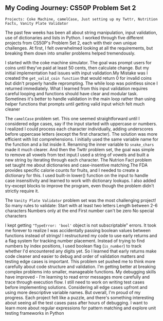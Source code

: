## My Coding Journey: CS50P Problem Set 2

`Projects: Coke Machine, camelCase, Just setting up my Twttr, Nutrition Facts, Vanity Plate Validator`

The past few weeks has been all about string manipulation, input validation, use of dictionaries and lists in Python. I worked through five different projects from CS50P's Problem Set 2, each with their own unique challenges. At first, I felt overwhelmed looking at all the requirements, but breaking them down into smaller problems helped tremendously.

I started with the coke machine simulator. The goal was prompt users for coins until they've paid at least 50 cents, then calculate change. But my initial implementation had issues with input validation.My Mistake was I created the `get_valid_coin function` that would return 0 for invalid coins but didn't properly handle reprompting. The while loop was pointless since I returned immediately. What I learned from this input validation requires careful looping and functions should have clear and modular task. Sometines it's better to handle validation in the main loop rather than using helper functions that prompts until getting valid input which felt much cleaner

The `camelCase` problem set. This one seemed straightforward until I considered edge cases, say if the input started with uppercase or numbers. I realized I could process each character individually, adding underscores before uppercase letters (except the first character). The solution was more efficient with list comprehensions. I initially used the same variable name for the function and a list inside it. Renaming the inner variable to `snake_chars` made it much clearer. And then the Twttr problem set, the goal was simple to remove all vowels from text input.I used a string of vowels and built a new string by iterating through each character. The Nutrion Fact problem set taught me about dictionaries and case-insentive matching.The FDA provides specific calorie counts for fruits, and I needed to create a dictionary for this. I used built-in lower() function on the input to handle case insensitivity and learned to work with dictionary lookups. I also added try-except blocks to improve the program, even though the problem didn't strictly require it.

The `Vanity Plate Validator` problem set was the most challenging project! So many rules to validate: 
Start with at least two letters
Length between 2-6 characters
Numbers only at the end
First number can't be zero
No special characters

I kept getting `"TypeError: 'bool'` object is not subscriptable" errors. It took me forever to realize I was accidentally passing boolean values between functions instead of strings! I restructured my code to use early returns and a flag system for tracking number placement. Instead of trying to find numbers by index positions, I used boolean flag (`is_number`) to track whether I'd encountered any digits yet. So I learned that early returns make code cleaner and easier to debug and order of validation matters and testing edge cases is important. This problem set pushed me to think more carefully about code structure and validation. I'm getting better at breaking complex problems into smaller, manageable functions. My debugging skills have improved - I'm learning to read error messages more carefully and trace through execution flow. 
I still need to work on writing test cases before implementing solutions. Considering all edge cases upfront and using more descriptive variable names. But overall, I'm proud of my progress. Each project felt like a puzzle, and there's something interesting about seeing all the test cases pass after hours of debugging. I want to learn more about regular expressions for pattern matching and explore unit testing frameworks in Python

